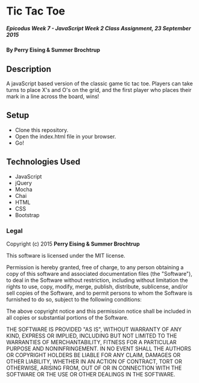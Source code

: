 # Tic Tac Toe

##### _Epicodus Week 7 - JavaScript Week 2 Class Assignment, 23 September 2015_

#### By **Perry Eising & Summer Brochtrup**

## Description

A javaScript based version of the classic game tic tac toe. Players can take turns to place X's and O's on the grid, and the first player who places their mark in a line across the board, wins!



## Setup

* Clone this repository.
* Open the index.html file in your browser.
* Go!

## Technologies Used

* JavaScript
* jQuery
* Mocha
* Chai
* HTML
* CSS
* Bootstrap

### Legal

Copyright (c) 2015 **Perry Eising & Summer Brochtrup**

This software is licensed under the MIT license.

Permission is hereby granted, free of charge, to any person obtaining a copy
of this software and associated documentation files (the "Software"), to deal
in the Software without restriction, including without limitation the rights
to use, copy, modify, merge, publish, distribute, sublicense, and/or sell
copies of the Software, and to permit persons to whom the Software is
furnished to do so, subject to the following conditions:

The above copyright notice and this permission notice shall be included in
all copies or substantial portions of the Software.

THE SOFTWARE IS PROVIDED "AS IS", WITHOUT WARRANTY OF ANY KIND, EXPRESS OR
IMPLIED, INCLUDING BUT NOT LIMITED TO THE WARRANTIES OF MERCHANTABILITY,
FITNESS FOR A PARTICULAR PURPOSE AND NONINFRINGEMENT. IN NO EVENT SHALL THE
AUTHORS OR COPYRIGHT HOLDERS BE LIABLE FOR ANY CLAIM, DAMAGES OR OTHER
LIABILITY, WHETHER IN AN ACTION OF CONTRACT, TORT OR OTHERWISE, ARISING FROM,
OUT OF OR IN CONNECTION WITH THE SOFTWARE OR THE USE OR OTHER DEALINGS IN
THE SOFTWARE.
